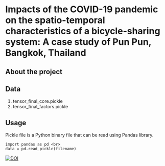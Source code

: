 # Impacts of the COVID-19 pandemic on the spatio-temporal characteristics of a bicycle-sharing system: A case study of Pun Pun, Bangkok, Thailand
## About the project

## Data
1. tensor_final_core.pickle
2. tensor_final_factors.pickle

## Usage
Pickle file is a Python binary file that can be read using Pandas library.
```
import pandas as pd <br>
data = pd.read_pickle(filename)
```
[![DOI](https://zenodo.org/badge/505707457.svg)](https://zenodo.org/badge/latestdoi/505707457)
